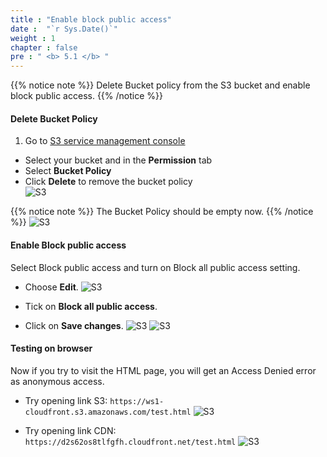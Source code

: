 ```yaml
---
title : "Enable block public access"
date :  "`r Sys.Date()`" 
weight : 1 
chapter : false
pre : " <b> 5.1 </b> "
---
```


{{% notice note %}}
Delete Bucket policy from the S3 bucket and enable block public access.
{{% /notice %}}

#### Delete Bucket Policy
1. Go to [S3 service management console](https://console.aws.amazon.com/s3/home)
  + Select your bucket and in the **Permission** tab
  + Select **Bucket Policy**
  + Click **Delete** to remove the bucket policy   
![S3](/images/5.fwd/5.1-permission-console.png)

{{% notice note %}}
The Bucket Policy should be empty now.
{{% /notice %}}
![S3](/images/5.fwd/5.1-deleted-policy.png)

#### Enable Block public access
Select Block public access and turn on Block all public access setting. 
   + Choose **Edit**.
![S3](/images/5.fwd/5.1-block-public-console.png)

   + Tick on **Block all public access**.
   + Click on **Save changes**.
![S3](/images/5.fwd/5.1-edit-block.png)
![S3](/images/5.fwd/5.1-blocked-public.png)

#### Testing on browser
Now if you try to visit the HTML page, you will get an Access Denied error as anonymous access.
- Try opening link S3: `https://ws1-cloudfront.s3.amazonaws.com/test.html`
![S3](/images/5.fwd/5.1-cannot-s3.png)

- Try opening link CDN: `https://d2s62os8tlfgfh.cloudfront.net/test.html`
![S3](/images/5.fwd/5.1-cannot-cdn.png)
